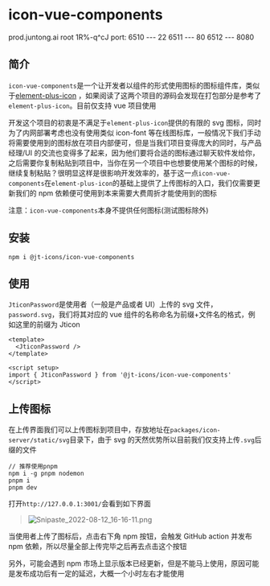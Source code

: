 # icon-vue-components

prod.juntong.ai
root
1R%-q^cJ
port:
6510 --- 22
6511 --- 80
6512 --- 8080

## 简介

`icon-vue-components`是一个让开发者以组件的形式使用图标的图标组件库，类似于[element-plus-icon](https://github.com/element-plus/element-plus-icons) ，如果阅读了这两个项目的源码会发现在打包部分是参考了`element-plus-icon`。目前仅支持 vue 项目使用

开发这个项目的初衷是不满足于`element-plus-icon`提供的有限的 svg 图标，同时为了内网部署考虑也没有使用类似 icon-font 等在线图标库，一般情况下我们手动将需要使用到的图标放在项目内部便可，但是当我们项目变得庞大的同时，与产品经理/UI 的交流也变得多了起来，因为他们要将合适的图标通过聊天软件发给你，之后需要你复制粘贴到项目中，当你在另一个项目中也想要使用某个图标的时候，继续复制粘贴？很明显这样是很影响开发效率的，基于这一点`icon-vue-components`在`element-plus-icon`的基础上提供了上传图标的入口，我们仅需要更新我们的 npm 依赖便可使用到本来需要大费周折才能使用到的图标

注意：`icon-vue-components`本身不提供任何图标(测试图标除外)

## 安装

```
npm i @jt-icons/icon-vue-components
```

## 使用

`JticonPassword`是使用者（一般是产品或者 UI）上传的 svg 文件，`password.svg`，我们将其对应的 vue 组件的名称命名为前缀+文件名的格式，例如这里的前缀为 Jticon

```
<template>
  <JticonPassword />
</template>

<script setup>
import { JticonPassword } from '@jt-icons/icon-vue-components'
</script>
```

## 上传图标

在上传界面我们可以上传图标到项目中，存放地址在`packages/icon-server/static/svg`目录下，由于 svg 的天然优势所以目前我们仅支持上传`.svg`后缀的文件

```
// 推荐使用pnpm
npm i -g pnpm nodemon
pnpm i
pnpm dev
```

打开`http://127.0.0.1:3001/`会看到如下界面

> ![Snipaste_2022-08-12_16-16-11.png](https://s2.loli.net/2022/08/12/gBzeulPRykW14oQ.png)

当使用者上传了图标后，点击右下角 npm 按钮，会触发 GitHub action 并发布 npm 依赖，所以尽量全部上传完毕之后再去点击这个按钮

另外，可能会遇到 npm 市场上显示版本已经更新，但是不能马上使用，原因可能是发布成功后有一定的延迟，大概一个小时左右才能使用
